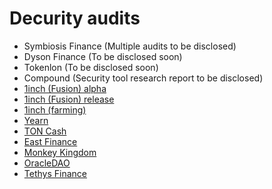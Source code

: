 # Decurity audits

* Symbiosis Finance (Multiple audits to be disclosed)
* Dyson Finance (To be disclosed soon)
* Tokenlon (To be disclosed soon)
* Compound (Security tool research report to be disclosed)
* [1inch (Fusion) alpha](https://github.com/decurity/audits/blob/master/1inch/1inch_FusionMode_Decurity.1.pdf)
* [1inch (Fusion) release](https://github.com/decurity/audits/blob/master/1inch/1inch_FusionMode_Decurity.1.pdf)
* [1inch (farming)](https://github.com/decurity/audits/blob/master/1inch/1inch-farming-audit-1.0.pdf)
* [Yearn](https://github.com/decurity/audits/blob/master/Yearn/yearn-univ3stablesjoint-audit-report-1.0.pdf)
* [TON Cash](https://github.com/decurity/audits/blob/master/TON/ton-verification-report-1.1.pdf)
* [East Finance](https://github.com/decurity/audits/blob/master/EastFinance/east-finance-audit-report-1.0.pdf)
* [Monkey Kingdom](https://github.com/decurity/audits/blob/master/MonkeyKingdom/monkeykingdom-security-audit-report-1.0.pdf)
* [OracleDAO](https://github.com/decurity/audits/blob/master/OracleDAO/oracle-dao-security-audit-report-1.0.pdf)
* [Tethys Finance](https://github.com/decurity/audits/blob/master/TethysFinance/tethys-finance-security-audit-report-1.0.pdf)
